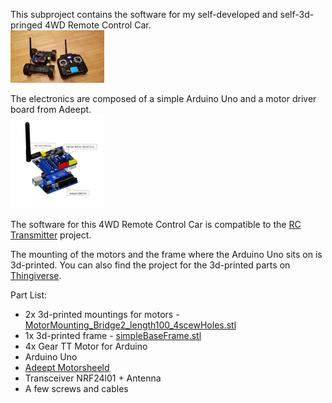 This subproject contains the software for my self-developed and self-3d-pringed 4WD Remote Control Car. <br />
<a href="/projects/4WD_RC_Car_AddeptDriverBoard/pics/20181220_181335.jpg">
<img src="/projects/4WD_RC_Car_AddeptDriverBoard/pics/20181220_181335_small.jpg"/></a>

The electronics are composed of a simple Arduino Uno and a motor driver board from Adeept. <br />
<a href="/projects/4WD_RC_Car_AddeptDriverBoard/pics/7501327fc2.jpg">
<img src="/projects/4WD_RC_Car_AddeptDriverBoard/pics/7501327fc2_small.jpg"/></a>

The software for this 4WD Remote Control Car is compatible to the [RC Transmitter](/projects/RC_Transmitter) project. 

The mounting of the motors and the frame where the Arduino Uno sits on is 3d-printed. You can also find the project for the 3d-printed parts on [Thingiverse](https://www.thingiverse.com/thing:3301216).

Part List:
* 2x 3d-printed mountings for motors - [MotorMounting_Bridge2_length100_4scewHoles.stl](https://github.com/grimmpp/tt-motor-mounting/blob/master/MotorMounting_Bridge2_length100_4scewHoles.stl)
* 1x 3d-printed frame - [simpleBaseFrame.stl](https://github.com/grimmpp/tt-motor-mounting/blob/master/simpleBaseFrame.stl)
* 4x Gear TT Motor for Arduino
* Arduino Uno
* [Adeept Motorsheeld](http://www.adeept.com/motorshield-for-uno_p0088.html)
* Transceiver NRF24l01 + Antenna
* A few screws and cables 


